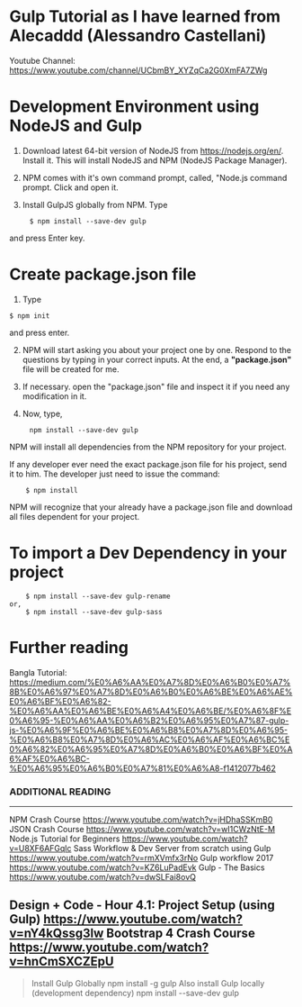 # Gulp Tutorial as I have learned from Alecaddd (Alessandro Castellani)
Youtube Channel: https://www.youtube.com/channel/UCbmBY_XYZqCa2G0XmFA7ZWg

# Development Environment using NodeJS and Gulp


1.   Download latest 64-bit version of NodeJS from https://nodejs.org/en/.
     Install it. This will install NodeJS and NPM (NodeJS Package Manager).

2.   NPM comes with it's own command prompt, called, "Node.js command prompt. Click and open it.

3.   Install GulpJS globally from NPM. Type

```
     $ npm install --save-dev gulp
```

and press Enter key.

# Create package.json file

1.   Type

```
$ npm init
```

and press enter.

2.   NPM will start asking you about your project one by one. Respond to the questions by typing in your correct inputs.
     At the end, a **"package.json"** file will be created for me.

3.   If necessary. open the "package.json" file and inspect it if you need any modification in it.
4.   Now, type,

```
     npm install --save-dev gulp
```

NPM will install all dependencies from the NPM repository for your project.

If any developer ever need the exact package.json file for his project, send it to him.
The developer just need to issue the command:

```
    $ npm install
```

NPM will recognize that your already have a package.json file and download all files dependent for your project.

# To import a Dev Dependency in your project

```
    $ npm install --save-dev gulp-rename
or,
    $ npm install --save-dev gulp-sass
```    

# Further reading

Bangla Tutorial: https://medium.com/%E0%A6%AA%E0%A7%8D%E0%A6%B0%E0%A7%8B%E0%A6%97%E0%A7%8D%E0%A6%B0%E0%A6%BE%E0%A6%AE%E0%A6%BF%E0%A6%82-%E0%A6%AA%E0%A6%BE%E0%A6%A4%E0%A6%BE/%E0%A6%8F%E0%A6%95-%E0%A6%AA%E0%A6%B2%E0%A6%95%E0%A7%87-gulp-js-%E0%A6%9F%E0%A6%BE%E0%A6%B8%E0%A7%8D%E0%A6%95-%E0%A6%B8%E0%A7%8D%E0%A6%AC%E0%A6%AF%E0%A6%BC%E0%A6%82%E0%A6%95%E0%A7%8D%E0%A6%B0%E0%A6%BF%E0%A6%AF%E0%A6%BC-%E0%A6%95%E0%A6%B0%E0%A7%81%E0%A6%A8-f1412077b462

### ADDITIONAL READING
-----------------------
NPM Crash Course https://www.youtube.com/watch?v=jHDhaSSKmB0
JSON Crash Course https://www.youtube.com/watch?v=wI1CWzNtE-M
Node.js Tutorial for Beginners https://www.youtube.com/watch?v=U8XF6AFGqlc
Sass Workflow & Dev Server from scratch using Gulp https://www.youtube.com/watch?v=rmXVmfx3rNo
Gulp workflow 2017 https://www.youtube.com/watch?v=KZ6LuPadEvk
Gulp - The Basics https://www.youtube.com/watch?v=dwSLFai8ovQ

Design + Code - Hour 4.1: Project Setup (using Gulp) https://www.youtube.com/watch?v=nY4kQssg3lw
Bootstrap 4 Crash Course https://www.youtube.com/watch?v=hnCmSXCZEpU
-------------------------
> Install Gulp Globally
    npm install -g gulp
> Also install Gulp locally (development dependency)
    npm install --save-dev gulp

